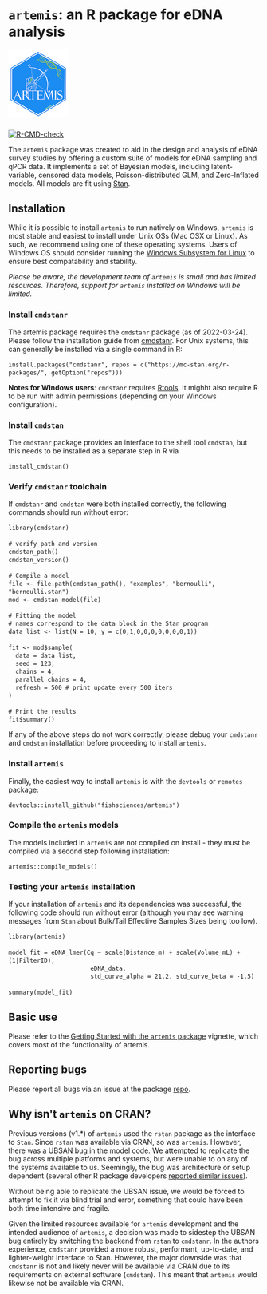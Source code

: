 # `artemis`: an R package for eDNA analysis 

![](man/figures/logo.png)


#### 

<!-- badges: start -->
<!-- ![Codecov test coverage](https://codecov.io/gh/fishsciences/artemis/branch/main/graph/badge.svg)](https://app.codecov.io/gh/fishsciences/artemis?branch=main) -->


[![R-CMD-check](https://github.com/fishsciences/artemis/actions/workflows/R-CMD-check.yaml/badge.svg)](https://github.com/fishsciences/artemis/actions/workflows/R-CMD-check.yaml)
<!-- badges: end -->


The `artemis` package was created to aid in the design and analysis of
eDNA survey studies by offering a custom suite of models for eDNA
sampling and qPCR data. It implements a set of Bayesian models,
including latent-variable, censored data models, Poisson-distributed
GLM, and Zero-Inflated models. All models are fit using
[Stan](https://mc-stan.org/).


## Installation

While it is possible to install `artemis` to run natively on Windows,
`artemis` is most stable and easiest to install under Unix OSs (Mac
OSX or Linux). As such, we recommend using one of these operating
systems. Users of Windows OS should consider running the [Windows
Subsystem for
Linux](https://learn.microsoft.com/en-us/windows/wsl/install) to
ensure best compatability and stability.

*Please be aware, the development team of `artemis` is small and has
limited resources. Therefore, support for `artemis` installed on
Windows will be limited.*

### Install `cmdstanr`

The artemis package requires the `cmdstanr` package (as of
2022-03-24). Please follow the installation guide from
[cmdstanr](https://mc-stan.org/cmdstanr/articles/cmdstanr.html). For
Unix systems, this can generally be installed via a single command in
R:

```
install.packages("cmdstanr", repos = c("https://mc-stan.org/r-packages/", getOption("repos")))
```

**Notes for Windows users**: `cmdstanr` requires
[Rtools](https://cran.r-project.org/bin/windows/Rtools/). It mighht
also require R to be run with admin permissions (depending on your
Windows configuration).

### Install `cmdstan`

The `cmdstanr` package provides an interface to the shell tool
`cmdstan`, but this needs to be installed as a separate step in R via

```
install_cmdstan()
```

### Verify `cmdstanr` toolchain

If `cmdstanr` and `cmdstan` were both installed correctly, the
following commands should run without error:

```
library(cmdstanr)

# verify path and version
cmdstan_path()
cmdstan_version()

# Compile a model
file <- file.path(cmdstan_path(), "examples", "bernoulli", "bernoulli.stan")
mod <- cmdstan_model(file)

# Fitting the model
# names correspond to the data block in the Stan program
data_list <- list(N = 10, y = c(0,1,0,0,0,0,0,0,0,1))

fit <- mod$sample(
  data = data_list,
  seed = 123,
  chains = 4,
  parallel_chains = 4,
  refresh = 500 # print update every 500 iters
)

# Print the results
fit$summary()
```

If any of the above steps do not work correctly, please debug your
`cmdstanr` and `cmdstan` installation before proceeding to install
`artemis`.

### Install `artemis`

Finally, the easiest way to install `artemis` is with the `devtools`
or `remotes` package:

```
devtools::install_github("fishsciences/artemis")

```

### Compile the `artemis` models

The models included in `artemis` are not compiled on install - they
must be compiled via a second step following installation:

``` 
artemis::compile_models()
```

### Testing your `artemis` installation

If your installation of `artemis` and its dependencies was successful,
the following code should run without error (although you may see
warning messages from `Stan` about Bulk/Tail Effective Samples Sizes
being too low).

```
library(artemis)

model_fit = eDNA_lmer(Cq ~ scale(Distance_m) + scale(Volume_mL) + (1|FilterID),
                       eDNA_data,
                       std_curve_alpha = 21.2, std_curve_beta = -1.5)

summary(model_fit)
```


## Basic use

Please refer to the [Getting Started with the `artemis`
package](https://fishsciences.github.io/artemis/articles/artemis-overview.html)
vignette, which covers most of the functionality of artemis.


## Reporting bugs

Please report all bugs via an issue at the package
[repo](https://github.com/fishsciences/artemis/issues).

## Why isn't `artemis` on CRAN?

Previous versions (v1.*) of `artemis` used the `rstan` package as the
interface to `Stan`. Since `rstan` was available via CRAN, so was
`artemis`. However, there was a UBSAN bug in the model code. We
attempted to replicate the bug across multiple platforms and systems,
but were unable to on any of the systems available to us. Seemingly,
the bug was architecture or setup dependent (several other R package
developers [reported similar issues](https://discourse.mc-stan.org/t/issues-with-clang-ubsan/13524/7)).

Without being able to replicate the UBSAN issue, we would be forced to
attempt to fix it via blind trial and error, something that could have
been both time intensive and fragile.

Given the limited resources available for `artemis` development and
the intended audience of `artemis`, a decision was made to sidestep
the UBSAN bug entirely by switching the backend from `rstan` to
`cmdstanr`. In the authors experience, `cmdstanr` provided a more
robust, performant, up-to-date, and lighter-weight interface to
Stan. However, the major downside was that `cmdstanr` is not and
likely never will be available via CRAN due to its requirements on
external software (`cmdstan`). This meant that `artemis` would
likewise not be available via CRAN.



